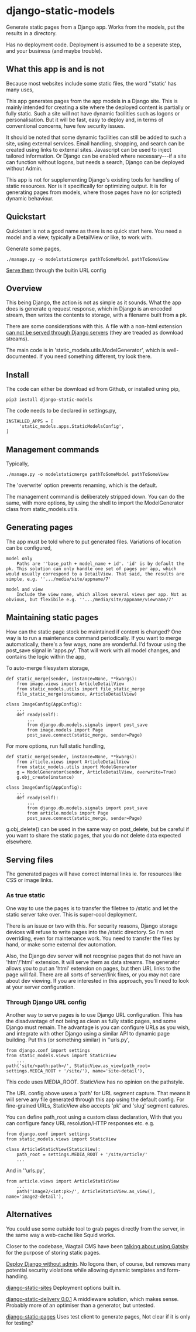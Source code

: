 # django-static-models
Generate static pages from a Django app. Works from the models, put the results in a directory.

Has no deployment code. Deployment is assumed to be a seperate step, and your business (and maybe trouble).

## What this app is and is not
Because most websites include some static files, the word ''static' has many uses,

This app generates pages from the app models in a Django site. This is mainly intended for creating a site where the deployed content is partially or fully static. Such a site will not have dynamic facilities such as logons or personalisation. But it will be fast, easy to deploy and, in terms of conventional concerns, have few security issues. 

It should be noted that some dynamic facilities can still be added to such a site, using external services. Email handling, shopping, and search can be created using links to external sites. Javascript can be used to inject tailored information. Or Django can be enabled where necessary---if a site can function without logons, but needs a search, Django can be deployed without Admin. 

This app is not for supplementing Django's existing tools for handling of static resources. Nor is it specifically for optimizing output. It is for generating pages from models, where those pages have no (or scripted) dynamic behaviour.


## Quickstart
Quickstart is not a good name as there is no quick start here. You need a model and a view, typically a DetailView or like, to work with.

Generate some pages,

    ./manage.py -o modelstaticmerge pathToSomeModel pathToSomeView

[Serve them](#through-Django-url-config) through the buitin URL config


## Overview
This being Django, the action is not as simple as it sounds. What the app does is generate q request response, which in Django is an encoded stream, then writes the contents to storage, with a filename built from a pk.

There are some considerations with this. A file with a non-html extension [can not be served through Django servers](#serving-files) (they are treaded as download streams). 

The main code is in 'static_models.utils.ModelGenerator', which is well-documented. If you need something different, try look there.

## Install
The code can either be download ed from Github, or installed uning pip,

    pip3 install django-static-models

The code needs to be declared in settings.py,

    INSTALLED_APPS = [
         'static_models.apps.StaticModelsConfig',
    ]

## Management commands
Typically,

    ./manage.py -o modelstaticmerge pathToSomeModel pathToSomeView

The 'overwrite' option prevents renaming, which is the default.

The management command is deliberately stripped down. You can do the same, with more options, by using the shell to import the ModelGenerator class from static_models.utils. 
 

## Generating pages
The app must be told where to put generated files. Variations of location can be configured,

    model only
        Paths are ''base_path + model_name + id'. 'id' is by default the pk. This solution can only handle one set of pages per app, which would usually correspond to a DetailView. That said, the results are simple, e.g. ''.../media/site/appname/7'

    model and view
        Include the view name, which allows several views per app. Not as obvious, but flexibile e.g. ''.../media/site/appname/viewname/7'


## Maintaining static pages
How can the static page stock be maintained if content is changed? One way is to run a maintenance command periodically. If you want to merge automatically, there's a few ways, none are wonderful. I'd favour using the post_save signal in 'apps.py'. That will work with all model changes, and contains the logic within the app,

To auto-merge filesystem storage,

    def static_merge(sender, instance=None, **kwargs):
        from image.views import ArticleDetailView
        from static_models.utils import file_static_merge
        file_static_merge(instance, ArticleDetailView)

    class ImageConfig(AppConfig):
        ...
        def ready(self):
            ...
            from django.db.models.signals import post_save
            from image.models import Page
            post_save.connect(static_merge, sender=Page)

For more options, run full static handling,

    def static_merge(sender, instance=None, **kwargs):
        from article.views import ArticleDetailView
        from static_models.utils import ModelGenerator
        g = ModelGenerator(sender, ArticleDetailView, overwrite=True)
        g.obj_create(instance)

    class ImageConfig(AppConfig):
        ...
        def ready(self):
            ...
            from django.db.models.signals import post_save
            from article.models import Page
            post_save.connect(static_merge, sender=Page)


g.obj_delete() can be used in the same way on post_delete, but be careful if you want to share the static pages, that you do not delete data expected elsewhere.
 
## Serving files
The generated pages will have correct internal links ie. for resources like CSS or image links.

### As true static
One way to use the pages is to transfer the filetree to /static and let the static server take over. This is super-cool deployment.

There is an issue or two with this. For security reasons, Django storage devices will refuse to write pages into the /static directory. So I'm not overriding, even for maintenance work. You need to transfer the files by hand, or make some external dev automation. 

Also, the Django dev server will not recognise pages that do not have an 'htm'/'html' extension. It will serve them as data streams. The generator allows you to put an 'html' extension on pages, but then URL links to the page will fail. There are all sorts of server/link fixes, or you may not care about dev viewing. If you are interested in this approach, you'll need to look at your server configuration.


### Through Django URL config
Another way to serve pages is to use Django URL configuration. This has the disadvantage of not being as clean as fully static pages, and some Django must remain. The advantage is you can configure URLs as you wish, and integrate with other Django using a similar API to dynamic page building. Put this (or something similar) in ''urls.py',

    from django.conf import settings
    from static_models.views import StaticView
        ...
    path('site/<path:path>/', StaticView.as_view(path_root= settings.MEDIA_ROOT + '/site/'), name='site-detail'),

This code uses MEDIA_ROOT. StaticView has no opinion on the pathstyle. 

The URL config above uses a 'path' for URL segment capture. That means it will serve any file generated through this app using the default config. For fine-grained URLs, StaticView also accepts 'pk' and 'slug' segment catures. 

You can define path_root using a custom class declaration, With that you can configure fancy URL resolution/HTTP responses etc. e.g.

    from django.conf import settings
    from static_models.views import StaticView

    class ArticleStaticView(StaticView):
        path_root = settings.MEDIA_ROOT + '/site/article/'
        ...

And in ''urls.py',

    from article.views import ArticleStaticView
        ...
        path('image2/<int:pk>/', ArticleStaticView.as_view(), name='image2-detail'),

 

## Alternatives
You could use some outside tool to grab pages directly from the server, in the same way a web-cache like Squid works.

Closer to the codebase, Wagtail CMS have been [talking about using Gatsby](https://wagtail.io/blog/using-gatsby-wagtail-build-case-study/) for the purpose of storing static pages.

[Deploy Django without admin](https://stackoverflow.com/questions/4845239/how-can-i-disable-djangos-admin-in-a-deployed-project-but-keep-it-for-local-de). No logons then, of course, but removes many potential security violations while allowing dynamic templates and form-handling. 

[django-static-sites](https://github.com/ciotto/django-static-sites/tree/master/staticsites) 
    Deployment options built in. 

[django-static-delivery 0.0.1](https://pypi.org/project/django-static-delivery/) 
    A middleware solution, which makes sense. Probably more of an optimiser than a generator, but untested.

[django-static-pages](https://pypi.org/project/django-static-pages/)
    Uses test client to generate pages, Not clear if it is only for testing?

